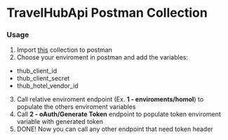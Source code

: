 # TravelHubApi Postman Collection

### Usage

1. Import [this](https://raw.githubusercontent.com/travelhubapi/postman-collection/master/collection.json) collection to postman
2. Choose your enviroment in postman and add the variables:
  - thub_client_id
  - thub_client_secret
  - thub_hotel_vendor_id

3. Call relative enviroment endpoint (Ex. **1 - enviroments/homol**) to populate the others enviroment variables
4. Call **2 - oAuth/Generate Token** endpoint to populate token enviroment variable with generated token
5. DONE! Now you can call any other endpoint that need token header

